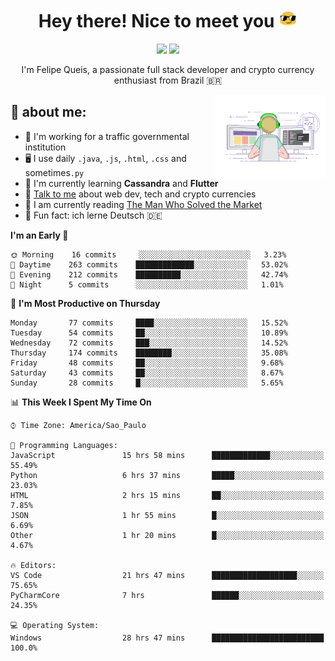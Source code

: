 
<h1 align="center">Hey there! Nice to meet you <img src="assets/sunglasses.gif" width="30"/></h1>

<p align="center">
  <a href="https://www.linkedin.com/in/fqueis"><img src="https://img.shields.io/badge/-LinkedIn-blue?style=flat&logo=Linkedin&logoColor=white" /></a>
  <a href="mailto:fqueis@gmail.com"><img src="https://img.shields.io/badge/-Gmail-c14438?style=flat&logo=Gmail&logoColor=white" /></a>
</p>

<p align="center">I'm Felipe Queis, a passionate full stack developer and crypto currency enthusiast from Brazil 🇧🇷</p>

<img width="35%" align="right" alt="fqueis" src="assets/profile.gif" /></p>

## 🤵 about me:

- 🏢 I'm working for a traffic governmental institution
- 🖥️ I use daily `.java`, `.js`, `.html`, `.css` and sometimes`.py`
- 🌱 I'm currently learning **Cassandra** and **Flutter**
- 💬 [Talk to me](https://github.com/fqueis/fqueis/discussions) about web dev, tech and crypto currencies
- 📖 I am currently reading [The Man Who Solved the Market](https://amzn.com/073521798X)
- 💭 Fun fact: ich lerne Deutsch 🇩🇪

<!--START_SECTION:waka-->
**I'm an Early 🐤** 

```text
🌞 Morning    16 commits     ░░░░░░░░░░░░░░░░░░░░░░░░░   3.23% 
🌆 Daytime    263 commits    █████████████░░░░░░░░░░░░   53.02% 
🌃 Evening    212 commits    ██████████░░░░░░░░░░░░░░░   42.74% 
🌙 Night      5 commits      ░░░░░░░░░░░░░░░░░░░░░░░░░   1.01%

```
📅 **I'm Most Productive on Thursday** 

```text
Monday       77 commits     ████░░░░░░░░░░░░░░░░░░░░░   15.52% 
Tuesday      54 commits     ██░░░░░░░░░░░░░░░░░░░░░░░   10.89% 
Wednesday    72 commits     ███░░░░░░░░░░░░░░░░░░░░░░   14.52% 
Thursday     174 commits    ████████░░░░░░░░░░░░░░░░░   35.08% 
Friday       48 commits     ██░░░░░░░░░░░░░░░░░░░░░░░   9.68% 
Saturday     43 commits     ██░░░░░░░░░░░░░░░░░░░░░░░   8.67% 
Sunday       28 commits     █░░░░░░░░░░░░░░░░░░░░░░░░   5.65%

```


📊 **This Week I Spent My Time On** 

```text
⌚︎ Time Zone: America/Sao_Paulo

💬 Programming Languages: 
JavaScript               15 hrs 58 mins      █████████████░░░░░░░░░░░░   55.49% 
Python                   6 hrs 37 mins       █████░░░░░░░░░░░░░░░░░░░░   23.03% 
HTML                     2 hrs 15 mins       ██░░░░░░░░░░░░░░░░░░░░░░░   7.85% 
JSON                     1 hr 55 mins        █░░░░░░░░░░░░░░░░░░░░░░░░   6.69% 
Other                    1 hr 20 mins        █░░░░░░░░░░░░░░░░░░░░░░░░   4.67%

🔥 Editors: 
VS Code                  21 hrs 47 mins      ███████████████████░░░░░░   75.65% 
PyCharmCore              7 hrs               ██████░░░░░░░░░░░░░░░░░░░   24.35%

💻 Operating System: 
Windows                  28 hrs 47 mins      █████████████████████████   100.0%

```


<!--END_SECTION:waka-->
